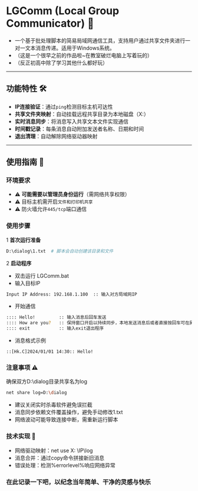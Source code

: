 # LGComm (Local Group Communicator) 📡

- 一个基于批处理脚本的简易局域网通信工具，支持用户通过共享文件夹进行一对一文本消息传递。适用于Windows系统。
- （这是一个很早之前的作品啦~在教室破烂电脑上写着玩的）
- （反正初高中除了学习其他什么都好玩）

---

## 功能特性 🛠️
- **IP连接验证**：通过`ping`检测目标主机可达性  
- **共享文件夹映射**：自动挂载远程共享目录为本地磁盘（X:）  
- **实时消息同步**：将消息写入共享文本文件实现通信  
- **时间戳记录**：每条消息自动附加发送者名称、日期和时间  
- **退出清理**：自动解除网络驱动器映射  

---

## 使用指南 📖

### 环境要求
- ⚠️ **可能需要以管理员身份运行**（需网络共享权限）
- ⚠️ 目标主机需开启`文件和打印机共享`  
- ⚠️ 防火墙允许`445/tcp`端口通信

### 使用步骤
1 **首次运行准备**  
   ```bash
   D:\dialog\1.txt  # 脚本会自动创建该目录和文件
   ```
2 **启动程序**
- 双击运行 LGComm.bat
- 输入目标IP
```bash
Input IP Address: 192.168.1.100  :: 输入对方局域网IP
```
- 开始通信
```bash
:::: Hello!         :: 输入消息后回车发送
:::: How are you?   :: 保持窗口开启以持续同步，本地发送消息后或者直接按回车可在屏幕上更新对方的发送内容（没办法，BAT不支持异步）
:::: exit           :: 输入exit退出程序
```
- 消息格式示例
```plaintext
::[Hk.C]2024/01/01 14:30:: Hello!
```
### 注意事项 ⚠️
确保双方D:\dialog目录共享名为log
```bash
net share log=D:\dialog
```
- 建议关闭实时杀毒软件避免误拦截
- 消息同步依赖文件覆盖操作，避免手动修改1.txt
- 网络波动可能导致连接中断，需重新运行脚本

### 技术实现 🔧
- 网络驱动映射：net use X: \\IP\log
- 消息合并：通过copy命令拼接新旧消息
- 错误处理：检测%errorlevel%响应网络异常

### 在此记录一下吧，以纪念当年简单、干净的灵感与快乐
